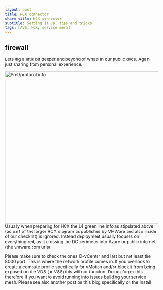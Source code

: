 ```yaml
---
layout: post
title: HCX connector
share-title: HCX connector
subtitle: Setting it up, tips and tricks
tags: [AVS, HCX, service mesh]
---
```


## firewall

Lets dig a little bit deeper and beyond of whats in our public docs.  Again just sharing from personal experience.

<img title="HCX extract" alt="Port/protocol info" src="/AVSblog/assets/img/screen3.jpg" width=850 height="500">
Usually when preparing for HCX the L4 green line info as stipulated above (as part of the larger HCX diagram as published by VMWare and also inside of our checklist) is ignored.  Instead deployment usually focuses on everything red, as it crossing the DC perimeter into Azure or public internet (the vmware.com urls)

Please make sure to check the ones IX-vCenter and last but not least the 8000 port.  This is where the network profile comes in.  If you overlook to create a compute profile specifically for vMotion and/or block it from being exposed on the VDS (or VSS) this will not function.  Do not forget this therefore if you want to avoid running into issues building your service mesh. Please see also another post on this blog specifically on the install



